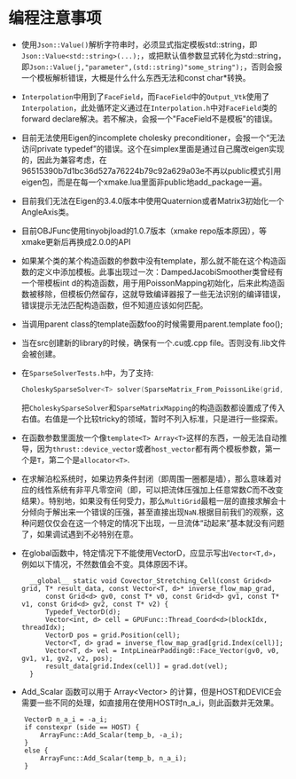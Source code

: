 # 编程注意事项

- 使用`Json::Value()`解析字符串时，必须显式指定模板std::string，即`Json::Value<std::string>(...);`，或把默认值参数显式转化为std::string，即`Json::Value(j,"parameter",(std::string)"some_string");`，否则会报一个模板解析错误，大概是什么什么东西无法和const char*转换。
- `Interpolation`中用到了`FaceField`，而`FaceField`中的`Output_Vtk`使用了`Interpolation`，此处循环定义通过在`Interpolation.h`中对`FaceField`类的forward declare解决。若不解决，会报一个"FaceField不是模板"的错误。
- 目前无法使用Eigen的incomplete cholesky preconditioner，会报一个“无法访问private typedef”的错误。这个在simplex里面是通过自己魔改eigen实现的，因此为兼容考虑，在96515390b7d1bc36d527a76224b79c92a629a03e不再以public模式引用eigen包，而是在每一个xmake.lua里面非public地add_package一遍。
- 目前我们无法在Eigen的3.4.0版本中使用Quaternion或者Matrix3初始化一个AngleAxis类。
- 目前OBJFunc使用tinyobjload的1.0.7版本（xmake repo版本原因），等xmake更新后再换成2.0.0的API
- 如果某个类的某个构造函数的参数中没有template，那么就不能在这个构造函数的定义中添加模板。此事出现过一次：DampedJacobiSmoother类曾经有一个带模板int d的构造函数，用于用PoissonMapping初始化，后来此构造函数被移除，但模板仍然留存，这就导致编译器报了一些无法识别的编译错误，错误提示无法匹配构造函数，但不知道应该如何匹配。
- 当调用parent class的template函数foo<T>的时候需要用parent.template foo<T>();
- 当在src创建新的library的时候，确保有一个.cu或.cpp file。否则没有.lib文件会被创建。
- 在`SparseSolverTests.h`中，为了支持:

    ```C++
    CholeskySparseSolver<T> solver(SparseMatrix_From_PoissonLike(grid, poisson_mapping));
    ```
    把`CholeskySparseSolver`和`SparseMatrixMapping`的构造函数都设置成了传入右值。右值是一个比较tricky的领域，暂时不列入标准，只是进行一些探索。
- 在函数参数里面放一个像`template<T> Array<T>`这样的东西，一般无法自动推导，因为`thrust::device_vector`或者`host_vector`都有两个模板参数，第一个是`T`，第二个是`allocator<T>`.
- 在求解泊松系统时，如果边界条件封闭（即周围一圈都是墙），那么意味着对应的线性系统有非平凡零空间（即，可以把流体压强加上任意常数$C$而不改变结果）。特别地，如果没有任何受力，那么`MultiGrid`最粗一层的直接求解会十分倾向于解出来一个错误的压强，甚至直接出现`NaN`.根据目前我们的观察，这种问题仅仅会在这一个特定的情况下出现，一旦流体“动起来”基本就没有问题了，如果调试遇到不必特别在意。
- 在global函数中，特定情况下不能使用VectorD，应显示写出`Vector<T,d>`，例如以下情况，不然数值会不变。具体原因不详。
  ```template<class T, int d>
	__global__ static void Covector_Stretching_Cell(const Grid<d> grid, T* result_data, const Vector<T, d>* inverse_flow_map_grad, 
		const Grid<d> gv0, const T* v0, const Grid<d> gv1, const T* v1, const Grid<d> gv2, const T* v2) {
		Typedef_VectorD(d);
		Vector<int, d> cell = GPUFunc::Thread_Coord<d>(blockIdx, threadIdx);
		VectorD pos = grid.Position(cell);
		Vector<T, d> grad = inverse_flow_map_grad[grid.Index(cell)];
		Vector<T, d> vel = IntpLinearPadding0::Face_Vector(gv0, v0, gv1, v1, gv2, v2, pos);
		result_data[grid.Index(cell)] = grad.dot(vel);
	}
    ```
- Add_Scalar 函数可以用于 Array\<Vector> 的计算，但是HOST和DEVICE会需要一些不同的处理，如直接用在使用HOST时n_a_i，则此函数并无效果。
``` VectorD a_i = a[i];
	VectorD n_a_i = -a_i;
	if constexpr (side == HOST) {
		ArrayFunc::Add_Scalar(temp_b, -a_i);
	}
	else {
		ArrayFunc::Add_Scalar(temp_b, n_a_i);
	}
```
